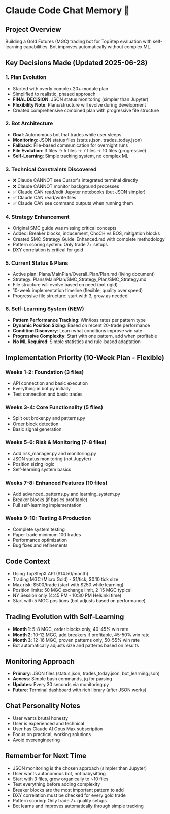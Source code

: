 # Claude Code Chat Memory 🧠

## Project Overview
Building a Gold Futures (MGC) trading bot for TopStep evaluation with self-learning capabilities. Bot improves automatically without complex ML.

## Key Decisions Made (Updated 2025-06-28)

### 1. Plan Evolution
- Started with overly complex 20+ module plan
- Simplified to realistic, phased approach
- **FINAL DECISION**: JSON status monitoring (simpler than Jupyter)
- **Flexibility Note**: Plans/structure will evolve during development
- Created comprehensive combined plan with progressive file structure

### 2. Bot Architecture
- **Goal**: Autonomous bot that trades while user sleeps
- **Monitoring**: JSON status files (status.json, trades_today.json)
- **Fallback**: File-based communication for overnight runs
- **File Evolution**: 3 files → 5 files → 7 files → 10 files (progressive)
- **Self-Learning**: Simple tracking system, no complex ML

### 3. Technical Constraints Discovered
- ❌ Claude CANNOT see Cursor's integrated terminal directly
- ❌ Claude CANNOT monitor background processes
- ✅ Claude CAN read/edit Jupyter notebooks (but JSON simpler)
- ✅ Claude CAN read/write files
- ✅ Claude CAN see command outputs when running them

### 4. Strategy Enhancement
- Original SMC guide was missing critical concepts
- Added: Breaker blocks, inducement, ChoCH vs BOS, mitigation blocks
- Created SMC_Strategy_Guide_Enhanced.md with complete methodology
- Pattern scoring system: Only trade 7+ setups
- DXY correlation is critical for gold

### 5. Current Status & Plans
- Active plan: Plans/MainPlan/Overall_Plan/Plan.md (living document)
- Strategy: Plans/MainPlan/SMC_Strategy_Plan/SMC_Strategy.md
- File structure will evolve based on need (not rigid)
- 10-week implementation timeline (flexible, quality over speed)
- Progressive file structure: start with 3, grow as needed

### 6. Self-Learning System (NEW)
- **Pattern Performance Tracking**: Win/loss rates per pattern type
- **Dynamic Position Sizing**: Based on recent 20-trade performance
- **Condition Discovery**: Learn what conditions improve win rate
- **Progressive Complexity**: Start with one pattern, add when profitable
- **No ML Required**: Simple statistics and rule-based adaptation

## Implementation Priority (10-Week Plan - Flexible)

### Weeks 1-2: Foundation (3 files)
- API connection and basic execution
- Everything in bot.py initially
- Test connection and basic trades

### Weeks 3-4: Core Functionality (5 files)
- Split out broker.py and patterns.py
- Order block detection
- Basic signal generation

### Weeks 5-6: Risk & Monitoring (7-8 files)
- Add risk_manager.py and monitoring.py
- JSON status monitoring (not Jupyter)
- Position sizing logic
- Self-learning system basics

### Weeks 7-8: Enhanced Features (10 files)
- Add advanced_patterns.py and learning_system.py
- Breaker blocks (if basics profitable)
- Full self-learning implementation

### Weeks 9-10: Testing & Production
- Complete system testing
- Paper trade minimum 100 trades
- Performance optimization
- Bug fixes and refinements

## Code Context
- Using TopStepX API ($14.50/month)
- Trading MGC (Micro Gold) - $1/tick, $0.10 tick size
- Max risk: $500/trade (start with $250 while learning)
- Position limits: 50 MGC exchange limit, 2-15 MGC typical
- NY Session only (4:45 PM - 10:30 PM Helsinki time)
- Start with 5 MGC positions (bot adjusts based on performance)

## Trading Evolution with Self-Learning
- **Month 1**: 5-8 MGC, order blocks only, 40-45% win rate
- **Month 2**: 10-12 MGC, add breakers if profitable, 45-50% win rate
- **Month 3**: 12-16 MGC, proven patterns only, 50-55% win rate
- Bot automatically adjusts size and patterns based on results

## Monitoring Approach
- **Primary**: JSON files (status.json, trades_today.json, bot_learning.json)
- **Access**: Simple bash commands, jq for parsing
- **Updates**: Every 30 seconds via monitoring.py
- **Future**: Terminal dashboard with rich library (after JSON works)

## Chat Personality Notes
- User wants brutal honesty
- User is experienced and technical
- User has Claude AI Opus Max subscription
- Focus on practical, working solutions
- Avoid overengineering

## Remember for Next Time
- JSON monitoring is the chosen approach (simpler than Jupyter)
- User wants autonomous bot, not babysitting
- Start with 3 files, grow organically to ~10 files
- Test everything before adding complexity
- Breaker blocks are the most important pattern to add
- DXY correlation must be checked for every gold trade
- Pattern scoring: Only trade 7+ quality setups
- Bot learns and improves automatically through simple tracking